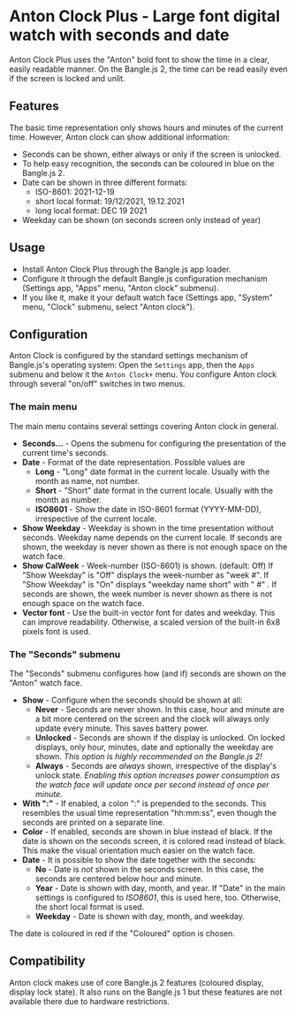 # Anton Clock Plus - Large font digital watch with seconds and date

Anton Clock Plus uses the "Anton" bold font to show the time in a clear, easily readable manner. On the Bangle.js 2, the time can be read easily even if the screen is locked and unlit.

## Features

The basic time representation only shows hours and minutes of the current time. However, Anton clock can show additional information:

* Seconds can be shown, either always or only if the screen is unlocked.
* To help easy recognition, the seconds can be coloured in blue on the Bangle.js 2.
* Date can be shown in three different formats:
    * ISO-8601: 2021-12-19
    * short local format: 19/12/2021, 19.12.2021
    * long local format: DEC 19 2021
* Weekday can be shown (on seconds screen only instead of year)

## Usage

* Install Anton Clock Plus through the Bangle.js app loader.
* Configure it through the default Bangle.js configuration mechanism
(Settings app, "Apps" menu, "Anton clock" submenu).
* If you like it, make it your default watch face
(Settings app, "System" menu, "Clock" submenu, select "Anton clock").

## Configuration

Anton Clock is configured by the standard settings mechanism of Bangle.js's operating system:
Open the `Settings` app, then the `Apps` submenu and below it the `Anton Clock+` menu.
You configure Anton clock through several "on/off" switches in two menus.

### The main menu

The main menu contains several settings covering Anton clock in general.

* **Seconds...** - Opens the submenu for configuring the presentation of the current time's seconds.
* **Date** - Format of the date representation. Possible values are
    * **Long** - "Long" date format in the current locale. Usually with the month as name, not number.
    * **Short** - "Short" date format in the current locale. Usually with the month as number.
    * **ISO8601** - Show the date in ISO-8601 format (YYYY-MM-DD), irrespective of the current locale.
* **Show Weekday** - Weekday is shown in the time presentation without seconds.
Weekday name depends on the current locale.
If seconds are shown, the weekday is never shown as there is not enough space on the watch face.
* **Show CalWeek** - Week-number (ISO-8601) is shown. (default: Off)
If "Show Weekday" is "Off" displays the week-number as "week #<num>".
If "Show Weekday" is "On" displays "weekday name short" with " #<num>" .
If seconds are shown, the week number is never shown as there is not enough space on the watch face.
* **Vector font** - Use the built-in vector font for dates and weekday.
This can improve readability.
Otherwise, a scaled version of the built-in 6x8 pixels font is used.

### The "Seconds" submenu

The "Seconds" submenu configures how (and if) seconds are shown on the "Anton" watch face.

* **Show** - Configure when the seconds should be shown at all:
    * **Never** - Seconds are never shown.
In this case, hour and minute are a bit more centered on the screen and the clock will always only update every minute.
This saves battery power.
    * **Unlocked** - Seconds are shown if the display is unlocked.
On locked displays, only hour, minutes, date and optionally the weekday are shown.
_This option is highly recommended on the Bangle.js 2!_
    * **Always** - Seconds are _always_ shown, irrespective of the display's unlock state.
_Enabling this option increases power consumption as the watch face will update once per second instead of once per minute._
* **With ":"** - If enabled, a colon ":" is prepended to the seconds.
This resembles the usual time representation "hh:mm:ss", even though the seconds are printed on a separate line.
* **Color** - If enabled, seconds are shown in blue instead of black.
If the date is shown on the seconds screen, it is colored read instead of black.
This make the visual orientation much easier on the watch face.
* **Date** - It is possible to show the date together with the seconds:
    * **No** - Date is _not_ shown in the seconds screen.
In this case, the seconds are centered below hour and minute.
    * **Year** - Date is shown with day, month, and year. If "Date" in the main settings is configured to _ISO8601_, this is used here, too. Otherwise, the short local format is used.
    * **Weekday** - Date is shown with day, month, and weekday.

The date is coloured in red if the "Coloured" option is chosen.

## Compatibility

Anton clock makes use of core Bangle.js 2 features (coloured display, display lock state). It also runs on the Bangle.js 1 but these features are not available there due to hardware restrictions.
